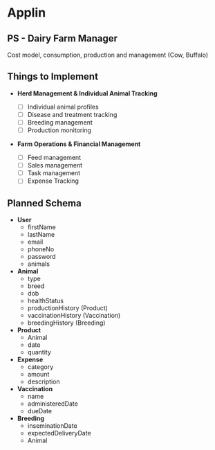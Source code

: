 # Applin

## PS -  Dairy Farm Manager
Cost model, consumption, production and management (Cow, Buffalo)

## Things to Implement
- **Herd Management & Individual Animal Tracking**

  - [ ] Individual animal profiles
  - [ ] Disease and treatment tracking
  - [ ] Breeding management
  - [ ] Production monitoring

- **Farm Operations & Financial Management**

  - [ ] Feed management
  - [ ] Sales management
  - [ ] Task management
  - [ ] Expense Tracking

## Planned Schema


- **User**
  - firstName
  - lastName
  - email
  - phoneNo
  - password
  - animals
- **Animal**
  - type
  - breed
  - dob
  - healthStatus
  - productionHistory (Product)
  - vaccinationHistory (Vaccination)
  - breedingHistory (Breeding)
- **Product**
  - Animal
  - date
  - quantity
- **Expense**
  - category
  - amount
  - description
- **Vaccination**
  - name
  - administeredDate
  - dueDate
- **Breeding**
  - inseminationDate
  - expectedDeliveryDate
  - Animal